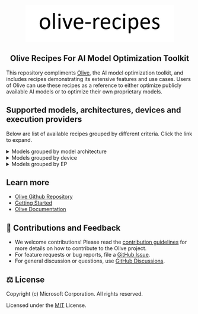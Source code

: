 <div align="center">
  <picture>
    <source media="(prefers-color-scheme: dark)" srcset=".assets/olive-white-text.png">
    <source media="(prefers-color-scheme: light)" srcset=".assets/olive-black-text.png">
    <img alt="olive" src=".assets/olive-black-text.png" height="100" style="max-width: 100%;">
  </picture>

## Olive Recipes For AI Model Optimization Toolkit
</div>

This repository compliments [Olive](https://github.com/microsoft/Olive), the AI model optimization toolkit, and includes recipes demonstrating its extensive features and use cases. Users of Olive can use these recipes as a reference to either optimize publicly available AI models or to optimize their own proprietary models.

## Supported models, architectures, devices and execution providers
Below are list of available recipes grouped by different criteria. Click the link to expand.

<details>
<summary>Models grouped by model architecture</summary></br>

<!-- begin_arch_models -->
| bert |
| :---: |
| [intel-bert-base-uncased-mrpc](intel-bert-base-uncased-mrpc/aitk) |
<!-- end_arch_models -->
</details>

<details>
<summary>Models grouped by device</summary></br>

<!-- begin_device_models -->
| cpu | gpu | npu |
| :---: | :---: | :---: |
| [intel-bert-base-uncased-mrpc (ov)](intel-bert-base-uncased-mrpc/aitk/bert_ov.json) | [intel-bert-base-uncased-mrpc](intel-bert-base-uncased-mrpc/aitk/bert_trtrtx.json) | [intel-bert-base-uncased-mrpc (AMD)](intel-bert-base-uncased-mrpc/aitk/bert_qdq_amd.json) |
|  |  | [intel-bert-base-uncased-mrpc](intel-bert-base-uncased-mrpc/aitk/bert_qdq_qnn.json) |
<!-- end_device_models -->
</details>

<details>
<summary>Models grouped by EP</summary></br>

<!-- begin_ep_models -->
| NvTensorRTRTX | OpenVINO | QNN | VitisAI |
| :---: | :---: | :---: | :---: |
| [intel-bert-base-uncased-mrpc](intel-bert-base-uncased-mrpc/aitk/bert_trtrtx.json) | [intel-bert-base-uncased-mrpc (ov)](intel-bert-base-uncased-mrpc/aitk/bert_ov.json) | [intel-bert-base-uncased-mrpc](intel-bert-base-uncased-mrpc/aitk/bert_qdq_qnn.json) | [intel-bert-base-uncased-mrpc (AMD)](intel-bert-base-uncased-mrpc/aitk/bert_qdq_amd.json) |
<!-- end_ep_models -->
</details>

## Learn more
- [Olive Github Repository](https://github.com/microsoft/Olive)
- [Getting Started](https://github.com/microsoft/Olive#-getting-started)
- [Olive Documentation](https://microsoft.github.io/Olive)

## 🤝 Contributions and Feedback
- We welcome contributions! Please read the [contribution guidelines](./CONTRIBUTING.md) for more details on how to contribute to the Olive project.
- For feature requests or bug reports, file a [GitHub Issue](https://github.com/microsoft/Olive/issues).
- For general discussion or questions, use [GitHub Discussions](https://github.com/microsoft/Olive/discussions).

## ⚖️ License
Copyright (c) Microsoft Corporation. All rights reserved.

Licensed under the [MIT](./LICENSE) License.